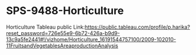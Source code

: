 # SPS-9488-Horticulture
Horticulture
Tableau public Link:https://public.tableau.com/profile/p.harika?reset_password=726e55e9-6b72-426a-b9d9-13c9a5fe2441#!/vizhome/Horticulture_16191544757100/2009-102010-11FruitsandVegetablesAreaproductionAnalysis
